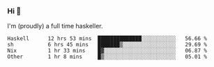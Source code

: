 ### Hi 👋

I'm (proudly) a full time haskeller.

<!--START_SECTION:waka-->

```text
Haskell      12 hrs 53 mins  ██████████████░░░░░░░░░░░   56.66 %
sh           6 hrs 45 mins   ███████▒░░░░░░░░░░░░░░░░░   29.69 %
Nix          1 hr 33 mins    █▓░░░░░░░░░░░░░░░░░░░░░░░   06.87 %
Other        1 hr 8 mins     █▒░░░░░░░░░░░░░░░░░░░░░░░   05.01 %
```

<!--END_SECTION:waka-->
